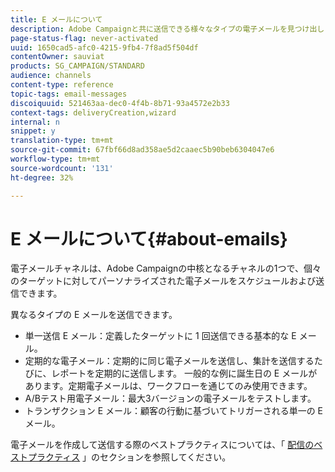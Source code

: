 ```yaml
---
title: E メールについて
description: Adobe Campaignと共に送信できる様々なタイプの電子メールを見つけ出します。
page-status-flag: never-activated
uuid: 1650cad5-afc0-4215-9fb4-7f8ad5f504df
contentOwner: sauviat
products: SG_CAMPAIGN/STANDARD
audience: channels
content-type: reference
topic-tags: email-messages
discoiquuid: 521463aa-dec0-4f4b-8b71-93a4572e2b33
context-tags: deliveryCreation,wizard
internal: n
snippet: y
translation-type: tm+mt
source-git-commit: 67fbf66d8ad358ae5d2caaec5b90beb6304047e6
workflow-type: tm+mt
source-wordcount: '131'
ht-degree: 32%

---
```



# E メールについて{#about-emails}

電子メールチャネルは、Adobe Campaignの中核となるチャネルの1つで、個々のターゲットに対してパーソナライズされた電子メールをスケジュールおよび送信できます。

異なるタイプの E メールを送信できます。

* 単一送信 E メール：定義したターゲットに 1 回送信できる基本的な E メール。
* 定期的な電子メール：定期的に同じ電子メールを送信し、集計を送信するたびに、レポートを定期的に送信します。 一般的な例に誕生日の E メールがあります。定期電子メールは、ワークフローを通じてのみ使用できます。
* A/Bテスト用電子メール：最大3バージョンの電子メールをテストします。
* トランザクション E メール：顧客の行動に基づいてトリガーされる単一の E メール。

電子メールを作成して送信する際のベストプラクティスについては、「 [配信のベストプラクティス](../../sending/using/delivery-best-practices.md) 」のセクションを参照してください。
